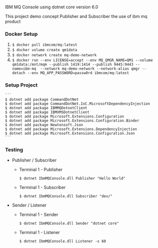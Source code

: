 IBM MQ Console using dotnet core version 6.0 

This project demo concept Publisher and Subscriber the use of ibm mq product 

### Docker Setup
1. `$ docker pull ibmcom/mq:latest`
2. `$ docker volume create qm1data`
3. `$ docker network create mq-demo-network`
4. `$ docker run --env LICENSE=accept --env MQ_QMGR_NAME=QM1 --volume qm1data:/mnt/mqm --publish 1419:1414 --publish 9445:9443 --name=ibm-mq  --network mq-demo-network --network-alias qmgr --detach --env MQ_APP_PASSWORD=passw0rd ibmcom/mq:latest`

### Setup Project
    ```
    $ dotnet add package CommandDotNet
    $ dotnet add package CommandDotNet.IoC.MicrosoftDependencyInjection
    $ dotnet add package IBMMQDotnetClient
    $ dotnet add package IBMXMSDotnetClient
    $ dotnet add package Microsoft.Extensions.Configuration
    $ dotnet add package Microsoft.Extensions.Configuration.Binder
    $ dotnet add package Newtonsoft.Json
    $ dotnet add package Microsoft.Extensions.DependencyInjection
    $ dotnet add package Microsoft.Extensions.Configuration.Json
    ```
### Testing
* Publisher / Subscriber
    * Terminal 1 - Publisher 
    
      `$ dotnet IbmMQConsole.dll Publisher "Hello World"`
    * Terminal 1 - Subscriber 
    
      `$ dotnet IbmMQConsole.dll Subscriber "dev/"`

* Sender / Listener
    * Terminal 1 - Sender 
    
      `$ dotnet IbmMQConsole.dll Sender "dotnet core"`
    * Terminal 1 - Listener 
    
      `$ dotnet IbmMQConsole.dll Listener -s 60`
